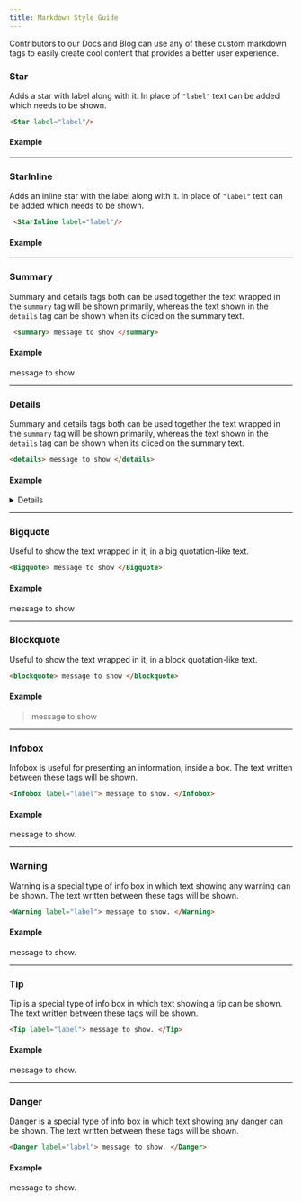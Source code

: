 ```yaml
---
title: Markdown Style Guide
---
```


Contributors to our Docs and Blog can use any of these custom markdown tags to easily create cool content that provides a better user experience.

<!-- ### 🚀 Custom Markdown Writing Style Guide -->

### **Star**

Adds a star with label along with it. In place of `"label"` text can be added which needs to be shown.

```markdown
<Star label="label"/>
```

#### Example

<Star label="label"/>

---

### **StarInline**

Adds an inline star with the label along with it. In place of `"label"` text can be added which needs to be shown.

```markdown
 <StarInline label="label"/>
```

#### Example

<StarInline label="label"/>

---

### **Summary**

Summary and details tags both can be used together the text wrapped in the `summary` tag will be shown primarily, whereas the text shown in the `details` tag can be shown when its cliced on the summary text.

```markdown
 <summary> message to show </summary>
```

#### Example

<summary> message to show </summary>

---

### **Details**

Summary and details tags both can be used together the text wrapped in the `summary` tag will be shown primarily, whereas the text shown in the `details` tag can be shown when its cliced on the summary text.

```markdown
<details> message to show </details>
```

#### Example

<details> message to show </details>

---

### **Bigquote**

Useful to show the text wrapped in it, in a big quotation-like text.

```markdown
<Bigquote> message to show </Bigquote>
```

#### Example

<Bigquote> message to show </Bigquote>

---

### **Blockquote**

Useful to show the text wrapped in it, in a block quotation-like text.

```markdown
<blockquote> message to show </blockquote>
```

#### Example

<blockquote> message to show </blockquote>

---

### **Infobox**

Infobox is useful for presenting an information, inside a box. The text written between these tags will be shown.

```markdown
<Infobox label="label"> message to show. </Infobox>
```

#### Example

<Infobox label="label"> message to show. </Infobox>

---

### **Warning**

Warning is a special type of info box in which text showing any warning can be shown. The text written between these tags will be shown.

```markdown
<Warning label="label"> message to show. </Warning>
```

#### Example

<Warning label="label"> message to show. </Warning>

---

### **Tip**

Tip is a special type of info box in which text showing a tip can be shown. The text written between these tags will be shown.

```markdown
<Tip label="label"> message to show. </Tip>
```

#### Example

<Tip label="label"> message to show. </Tip>

---

### **Danger**

Danger is a special type of info box in which text showing any danger can be shown. The text written between these tags will be shown.

```markdown
<Danger label="label"> message to show. </Danger>
```

#### Example

<Danger label="label"> message to show. </Danger>
